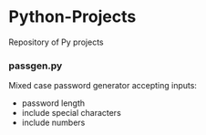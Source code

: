 # Python-Projects
Repository of Py projects

### passgen.py
Mixed case password generator accepting inputs:
  * password length
  * include special characters
  * include numbers
